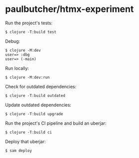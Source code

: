 # paulbutcher/htmx-experiment

Run the project's tests:

    $ clojure -T:build test

Debug:

    $ clojure -M:dev
    user=> :dbg
    user=> (-main)

Run locally:

    $ clojure -M:dev:run

Check for outdated dependencies:

    $ clojure -T:build outdated

Update outdated dependencies:

    $ clojure -T:build upgrade

Run the project's CI pipeline and build an uberjar:

    $ clojure -T:build ci

Deploy that uberjar:

    $ sam deploy

